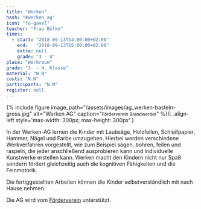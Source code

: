 ```yaml
---
title: "Werken"
hash: "#werken_ag"
icon: "fa-gavel"
teacher: "Frau Bölke"
times:
  - start: "2018-09-13T14:00:00+02:00"
    end:   "2018-09-13T15:00:00+02:00"
    extra: null
    grade: "3 - 4"
place: "Werkraum"
grade: "3. - 4. Klasse"
material: "N.N"
costs: "N.N"
participants: "N.N"
register: null
---
```

{% include figure image_path="/assets/images/ag_werken-basteln-gross.jpg" alt="Werken AG" caption="<small>Förderverein Brandwerder</small>" %}{: .align-left style='max-width: 300px; max-height: 300px' }

In der Werken-AG lernen die Kinder mit Laubsäge, Holzfeilen, Schleifpapier,
Hammer, Nägel und Farbe umzugehen. Hierbei werden verschiedene Werkverfahren
vorgestellt, wie zum Beispiel sägen, bohren, feilen und raspeln, die jeder
anschließend ausprobieren kann und individuelle Kunstwerke erstellen kann.
Werken macht den Kindern nicht nur Spaß sondern fördert gleichzeitig auch die
kognitiven Fähigkeiten und die Feinmotorik.

Die fertiggestellten Arbeiten können die Kinder selbstverständlich mit nach
Hause nehmen.

Die AG wird vom
[Förderverein](https://www.foerderverein-brandwerder.de/werken-ag-der-grundschule-brandwerder)
unterstützt.
